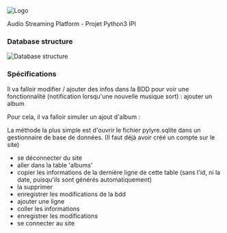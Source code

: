 ![Logo](https://i.ibb.co/XpnzsTk/Py-Lyre-Final-No-Color.png)


Audio Streaming Platform - Projet Python3 IPI

<h3> Database structure </h3>

![Database structure](https://i.ibb.co/1vyHVc9/draw-SQL-export-2020-10-20-10-16.png)

<h3> Spécifications </h3>

Il va falloir modifier / ajouter des infos dans la BDD pour voir une fonctionnalité (notification lorsqu'une nouvelle musique sort) : ajouter un album

Pour cela, il va falloir simuler un ajout d'album :

La méthode la plus simple est d'ouvrir le fichier pylyre.sqlite dans un gestionnaire de base de données. (Il faut déjà avoir créé un compte sur le site)
  - se déconnecter du site
  - aller dans la table 'albums'
  - copier les informations de la dernière ligne de cette table (sans l'id, ni la date, puisqu'ils sont générés automatiquement)
  - la supprimer
  - enregistrer les modifications de la bdd
  - ajouter une ligne
  - coller les informations
  - enregistrer les modifications
  - se connecter au site
